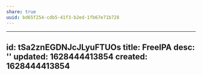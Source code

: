 ```yaml
---
share: true
uuid: bd65f254-cdb5-41f3-b2ed-1fb67e71b728
---
```

---
id: tSa2znEGDNJcJLyuFTUOs
title: FreeIPA
desc: ''
updated: 1628444413854
created: 1628444413854
---

